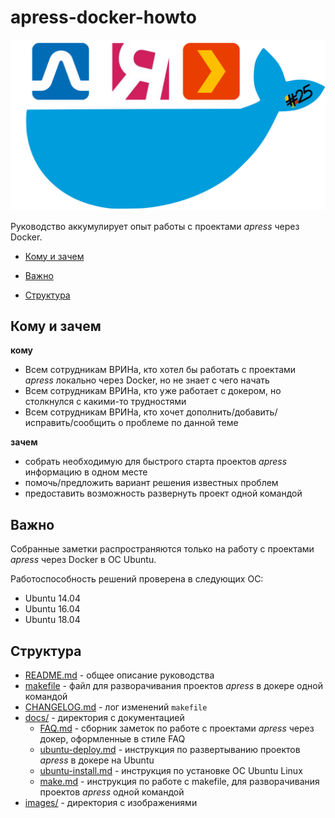 apress-docker-howto
===================

![dir-image](images/apress-docker.png)

Руководство аккумулирует опыт работы с проектами *apress* через Docker.

* [Кому и зачем](#Кому-и-зачем)

* [Важно](#Важно)

* [Структура](#Структура)


Кому и зачем
-------------

**кому**

* Всем сотрудникам ВРИНа, кто хотел бы работать с проектами *apress* локально через Docker, но не знает с чего начать
* Всем сотрудникам ВРИНа, кто уже работает с докером, но столкнулся с какими-то трудностями
* Всем сотрудникам ВРИНа, кто хочет дополнить/добавить/исправить/сообщить о проблеме по данной теме

**зачем**

* собрать необходимую для быстрого старта проектов *apress* информацию в одном месте
* помочь/предложить вариант решения известных проблем
* предоставить возможность развернуть проект одной командой


Важно
-----

Cобранные заметки распространяются только на работу с проектами *apress* через
Docker в ОС Ubuntu.

Работоспособность решений проверена в следующих OC:

* Ubuntu 14.04
* Ubuntu 16.04
* Ubuntu 18.04


Структура
---------

* [README.md][0]    - общее описание руководства
* [makefile][1]     - файл для разворачивания проектов *apress* в докере одной командой
* [CHANGELOG.md][2] - лог изменений `makefile`
* [docs/][3]        - директория c документацией
  - [FAQ.md][4]             - сборник заметок по работе с проектами *apress* через докер, оформленные в стиле FAQ
  - [ubuntu-deploy.md][5]   - инструкция по развертыванию проектов *apress* в докере на Ubuntu  
  - [ubuntu-install.md][6]  - инструкция по установке ОС Ubuntu Linux
  - [make.md][7]            - инструкция по работе с makefile, для разворачивания проектов *apress* одной командой
* [images/][8]      - директория с изображениями

[0]: README.md
[1]: makefile
[2]: CHANGELOG.md
[3]: docs
[4]: docs/FAQ.md
[5]: docs/ubuntu-deploy.md
[6]: docs/ubuntu-install.md
[7]: docs/make.md
[8]: images/

